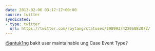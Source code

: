 ```yaml
---
date: 2013-02-06 03:17:17+00:00
source: twitter
syndicated:
- type: twitter
  url: https://twitter.com/roytang/statuses/298993742206083072/
---
```


[@antuk1ng](https://twitter.com/antuk1ng/) bakit user maintainable ung Case Event Type?